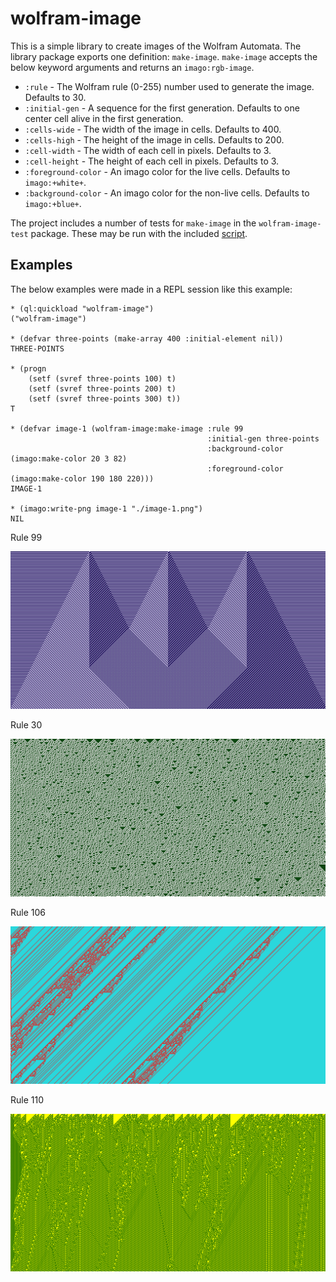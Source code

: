 # wolfram-image

This is a simple library to create images of the Wolfram Automata.  The library package exports one definition: `make-image`.  `make-image` accepts the below keyword arguments and returns an `imago:rgb-image`.
  - `:rule` - The Wolfram rule (0-255) number used to generate the image.  Defaults to 30.
  - `:initial-gen` - A sequence for the first generation.  Defaults to one center cell alive in the first generation.
  - `:cells-wide` - The width of the image in cells.  Defaults to 400.
  - `:cells-high` - The height of the image in cells.  Defaults to 200.
  - `:cell-width` - The width of each cell in pixels.  Defaults to 3.
  - `:cell-height` - The height of each cell in pixels.  Defaults to 3.
  - `:foreground-color` - An imago color for the live cells.  Defaults to `imago:+white+`.
  - `:background-color` - An imago color for the non-live cells.  Defaults to `imago:+blue+`.

The project includes a number of tests for `make-image` in the `wolfram-image-test` package.  These may be run with the included [script](run-tests.sh).

## Examples

The below examples were made in a REPL session like this example:

```
* (ql:quickload "wolfram-image")
("wolfram-image")

* (defvar three-points (make-array 400 :initial-element nil))
THREE-POINTS

* (progn
    (setf (svref three-points 100) t)
    (setf (svref three-points 200) t)
    (setf (svref three-points 300) t))
T

* (defvar image-1 (wolfram-image:make-image :rule 99
                                            :initial-gen three-points
                                            :background-color (imago:make-color 20 3 82)
                                            :foreground-color (imago:make-color 190 180 220)))
IMAGE-1

* (imago:write-png image-1 "./image-1.png")
NIL
```

Rule 99

![Example 1](example-images/image-1.png)

Rule 30

![Example 2](example-images/image-2.png)

Rule 106

![Example 3](example-images/image-3.png)

Rule 110

![Example 4](example-images/image-4.png)
